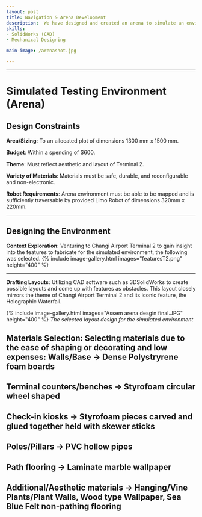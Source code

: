 ```yaml
---
layout: post
title: Navigation & Arena Development
description:  We have designed and created an arena to simulate an environment where the LIMO robot from AgileX robotics is able to test and perform certain functions like navigation, mapping, path planning and position localisation to manoeuvre the fabricated environment. Our arena design theme is based on Changi Airport Terminal 2. We will also be programming our LIMO robot to navigate the mazes of other teams.
skills: 
- SolidWorks (CAD)
- Mechanical Designing

main-image: /arenashot.jpg

---
```


---
# Simulated Testing Environment (Arena)
## Design Constraints
**Area/Sizing**: To an allocated plot of dimensions 1300 mm x 1500 mm.


**Budget**: Within a spending of $600.


**Theme**: Must reflect aesthetic and layout of Terminal 2.


**Variety of Materials**: Materials must be safe, durable, and reconfigurable and non-electronic.


**Robot Requirements**: Arena environment must be able to be mapped and is sufficiently traversable by provided Limo Robot of dimensions 320mm x 220mm.

---
## Designing the Environment
**Context Exploration**: Venturing to Changi Airport Terminal 2 to gain insight into the features to fabricate for the simulated environment, the following was selected.
{% include image-gallery.html images="featuresT2.png" height="400" %}

---
**Drafting Layouts**: Utilizing CAD software such as 3DSolidWorks to create possible layouts and come up with features as obstacles. This layout closely mirrors the theme of Changi Airport Terminal 2 and its iconic feature, the Holographic Waterfall.

{% include image-gallery.html images="Assem arena desgin final.JPG" height="400" %} 
            *The selected layout design for the simulated environment*

**Materials Selection**: Selecting materials due to the ease of shaping or decorating and low expenses:
Walls/Base -> Dense Polystryrene foam boards
---
Terminal counters/benches -> Styrofoam circular wheel shaped
---
Check-in kiosks -> Styrofoam pieces carved and glued together held with skewer sticks
---
Poles/Pillars -> PVC hollow pipes
---
Path flooring -> Laminate marble wallpaper
---
Additional/Aesthetic materials -> Hanging/Vine Plants/Plant Walls, Wood type Wallpaper, Sea Blue Felt non-pathing flooring
---
 
